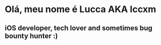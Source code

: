 # Olá, meu nome é Lucca AKA lccxm

## iOS developer, tech lover and sometimes bug bounty hunter :)




<!--
**lccxm/lccxm** is a ✨ _special_ ✨ repository because its `README.md` (this file) appears on your GitHub profile.


